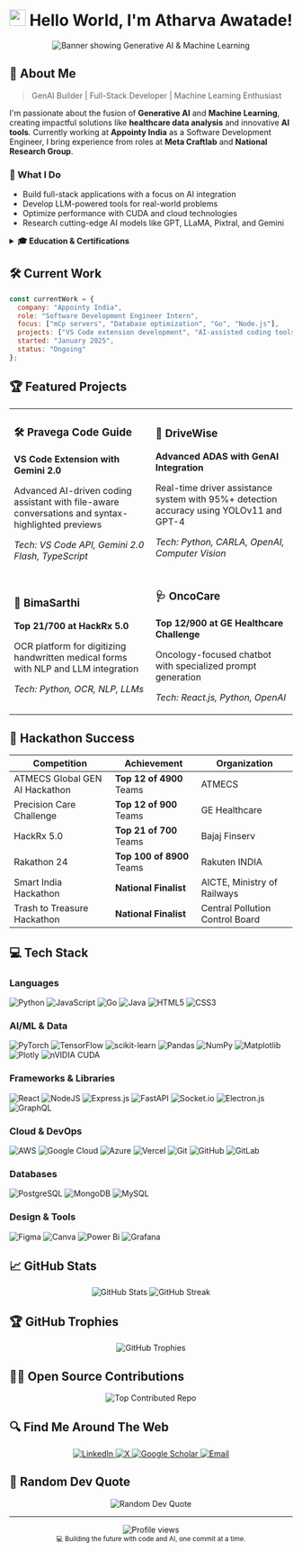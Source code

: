 # <img src="https://raw.githubusercontent.com/TheDudeThatCode/TheDudeThatCode/master/Assets/Hi.gif" width="29px"> Hello World, I'm Atharva Awatade!

<div align="center">
  <img src="/api/placeholder/850/300" alt="Banner showing Generative AI & Machine Learning" />
</div>

## 🚀 About Me

> GenAI Builder | Full-Stack Developer | Machine Learning Enthusiast

I'm passionate about the fusion of **Generative AI** and **Machine Learning**, creating impactful solutions like **healthcare data analysis** and innovative **AI tools**. Currently working at **Appointy India** as a Software Development Engineer, I bring experience from roles at **Meta Craftlab** and **National Research Group**.

### 🌟 What I Do
- Build full-stack applications with a focus on AI integration
- Develop LLM-powered tools for real-world problems
- Optimize performance with CUDA and cloud technologies
- Research cutting-edge AI models like GPT, LLaMA, Pixtral, and Gemini

<details>
<summary><b>🎓 Education & Certifications </b></summary>
<br>

- **B.Tech in Computer Science & Engineering** (2021-2025)  
  Vellore Institute of Technology | CGPA: 7.82/10

#### 📜 Certifications
- [Oracle Cloud Infrastructure 2024 Generative AI Professional](https://link) - July 2024
- [Google Certified Cloud Digital Leader](https://link) - February 2024
</details>

## 🛠️ Current Work

```javascript
const currentWork = {
  company: "Appointy India",
  role: "Software Development Engineer Intern",
  focus: ["mCp servers", "Database optimization", "Go", "Node.js"],
  projects: ["VS Code extension development", "AI-assisted coding tools"],
  started: "January 2025",
  status: "Ongoing"
};
```

## 🏆 Featured Projects

<table>
  <tr>
    <td width="50%">
      <h3>🛠️ Pravega Code Guide</h3>
      <p><b>VS Code Extension with Gemini 2.0</b></p>
      <p>Advanced AI-driven coding assistant with file-aware conversations and syntax-highlighted previews</p>
      <p><i>Tech: VS Code API, Gemini 2.0 Flash, TypeScript</i></p>
    </td>
    <td width="50%">
      <h3>🚗 DriveWise</h3>
      <p><b>Advanced ADAS with GenAI Integration</b></p>
      <p>Real-time driver assistance system with 95%+ detection accuracy using YOLOv11 and GPT-4</p>
      <p><i>Tech: Python, CARLA, OpenAI, Computer Vision</i></p>
    </td>
  </tr>
  <tr>
    <td width="50%">
      <h3>🏥 BimaSarthi</h3>
      <p><b>Top 21/700 at HackRx 5.0</b></p>
      <p>OCR platform for digitizing handwritten medical forms with NLP and LLM integration</p>
      <p><i>Tech: Python, OCR, NLP, LLMs</i></p>
    </td>
    <td width="50%">
      <h3>🩺 OncoCare</h3>
      <p><b>Top 12/900 at GE Healthcare Challenge</b></p>
      <p>Oncology-focused chatbot with specialized prompt generation</p>
      <p><i>Tech: React.js, Python, OpenAI</i></p>
    </td>
  </tr>
</table>

## 🏅 Hackathon Success

<div align="center">

| Competition | Achievement | Organization |
|-------------|-------------|--------------|
| ATMECS Global GEN AI Hackathon | **Top 12 of 4900** Teams | ATMECS |
| Precision Care Challenge | **Top 12 of 900** Teams | GE Healthcare |
| HackRx 5.0 | **Top 21 of 700** Teams | Bajaj Finserv |
| Rakathon 24 | **Top 100 of 8900** Teams | Rakuten INDIA |
| Smart India Hackathon | **National Finalist** | AICTE, Ministry of Railways |
| Trash to Treasure Hackathon | **National Finalist** | Central Pollution Control Board |

</div>

## 💻 Tech Stack

### Languages
![Python](https://img.shields.io/badge/python-3670A0?style=for-the-badge&logo=python&logoColor=ffdd54)
![JavaScript](https://img.shields.io/badge/javascript-%23323330.svg?style=for-the-badge&logo=javascript&logoColor=%23F7DF1E)
![Go](https://img.shields.io/badge/go-%2300ADD8.svg?style=for-the-badge&logo=go&logoColor=white)
![Java](https://img.shields.io/badge/java-%23ED8B00.svg?style=for-the-badge&logo=openjdk&logoColor=white)
![HTML5](https://img.shields.io/badge/html5-%23E34F26.svg?style=for-the-badge&logo=html5&logoColor=white)
![CSS3](https://img.shields.io/badge/css3-%231572B6.svg?style=for-the-badge&logo=css3&logoColor=white)

### AI/ML & Data
![PyTorch](https://img.shields.io/badge/PyTorch-%23EE4C2C.svg?style=for-the-badge&logo=PyTorch&logoColor=white)
![TensorFlow](https://img.shields.io/badge/TensorFlow-%23FF6F00.svg?style=for-the-badge&logo=TensorFlow&logoColor=white)
![scikit-learn](https://img.shields.io/badge/scikit--learn-%23F7931E.svg?style=for-the-badge&logo=scikit-learn&logoColor=white)
![Pandas](https://img.shields.io/badge/pandas-%23150458.svg?style=for-the-badge&logo=pandas&logoColor=white)
![NumPy](https://img.shields.io/badge/numpy-%23013243.svg?style=for-the-badge&logo=numpy&logoColor=white)
![Matplotlib](https://img.shields.io/badge/Matplotlib-%23ffffff.svg?style=for-the-badge&logo=Matplotlib&logoColor=black)
![Plotly](https://img.shields.io/badge/Plotly-%233F4F75.svg?style=for-the-badge&logo=plotly&logoColor=white)
![nVIDIA CUDA](https://img.shields.io/badge/cuda-000000.svg?style=for-the-badge&logo=nVIDIA&logoColor=green)

### Frameworks & Libraries
![React](https://img.shields.io/badge/react-%2320232a.svg?style=for-the-badge&logo=react&logoColor=%2361DAFB)
![NodeJS](https://img.shields.io/badge/node.js-6DA55F?style=for-the-badge&logo=node.js&logoColor=white)
![Express.js](https://img.shields.io/badge/express.js-%23404d59.svg?style=for-the-badge&logo=express&logoColor=%2361DAFB)
![FastAPI](https://img.shields.io/badge/FastAPI-005571?style=for-the-badge&logo=fastapi)
![Socket.io](https://img.shields.io/badge/Socket.io-black?style=for-the-badge&logo=socket.io&badgeColor=010101)
![Electron.js](https://img.shields.io/badge/Electron-191970?style=for-the-badge&logo=Electron&logoColor=white)
![GraphQL](https://img.shields.io/badge/-GraphQL-E10098?style=for-the-badge&logo=graphql&logoColor=white)

### Cloud & DevOps
![AWS](https://img.shields.io/badge/AWS-%23FF9900.svg?style=for-the-badge&logo=amazon-aws&logoColor=white)
![Google Cloud](https://img.shields.io/badge/GoogleCloud-%234285F4.svg?style=for-the-badge&logo=google-cloud&logoColor=white)
![Azure](https://img.shields.io/badge/azure-%230072C6.svg?style=for-the-badge&logo=microsoftazure&logoColor=white)
![Vercel](https://img.shields.io/badge/vercel-%23000000.svg?style=for-the-badge&logo=vercel&logoColor=white)
![Git](https://img.shields.io/badge/git-%23F05033.svg?style=for-the-badge&logo=git&logoColor=white)
![GitHub](https://img.shields.io/badge/github-%23121011.svg?style=for-the-badge&logo=github&logoColor=white)
![GitLab](https://img.shields.io/badge/gitlab-%23181717.svg?style=for-the-badge&logo=gitlab&logoColor=white)

### Databases
![PostgreSQL](https://img.shields.io/badge/postgresql-%23316192.svg?style=for-the-badge&logo=postgresql&logoColor=white)
![MongoDB](https://img.shields.io/badge/MongoDB-%234ea94b.svg?style=for-the-badge&logo=mongodb&logoColor=white)
![MySQL](https://img.shields.io/badge/mysql-%2300f.svg?style=for-the-badge&logo=mysql&logoColor=white)

### Design & Tools
![Figma](https://img.shields.io/badge/figma-%23F24E1E.svg?style=for-the-badge&logo=figma&logoColor=white)
![Canva](https://img.shields.io/badge/Canva-%2300C4CC.svg?style=for-the-badge&logo=Canva&logoColor=white)
![Power Bi](https://img.shields.io/badge/power_bi-F2C811?style=for-the-badge&logo=powerbi&logoColor=black)
![Grafana](https://img.shields.io/badge/grafana-%23F46800.svg?style=for-the-badge&logo=grafana&logoColor=white)

## 📈 GitHub Stats

<div align="center">
  <img src="https://github-readme-stats.vercel.app/api?username=atharvaawatade&show_icons=true&theme=radical" alt="GitHub Stats" />
  <img src="https://github-readme-streak-stats.herokuapp.com/?user=atharvaawatade&theme=radical" alt="GitHub Streak" />
</div>

## 🏆 GitHub Trophies
<div align="center">
  <img src="https://github-profile-trophy.vercel.app/?username=atharvaawatade&theme=radical&no-frame=false&no-bg=true&margin-w=4" alt="GitHub Trophies" />
</div>

## 👨‍💻 Open Source Contributions

<!-- This section could be dynamically generated with a GitHub Actions workflow -->
<div align="center">
  <img src="https://github-contributor-stats.vercel.app/api?username=atharvaawatade&limit=5&theme=dark&combine_all_yearly_contributions=true" alt="Top Contributed Repo" />
</div>

## 🔍 Find Me Around The Web

<div align="center">
  <a href="https://www.linkedin.com/in/atharvaawatade">
    <img src="https://img.shields.io/badge/LinkedIn-%230077B5.svg?style=for-the-badge&logo=linkedin&logoColor=white" alt="LinkedIn" />
  </a>
  <a href="https://x.com/AtharvaAwatade">
    <img src="https://img.shields.io/badge/X-black.svg?style=for-the-badge&logo=X&logoColor=white" alt="X" />
  </a>
  <a href="https://scholar.google.com/">
    <img src="https://img.shields.io/badge/Google_Scholar-4285F4?style=for-the-badge&logo=google-scholar&logoColor=white" alt="Google Scholar" />
  </a>
  <a href="mailto:atharvaawatade@gmail.com">
    <img src="https://img.shields.io/badge/Email-D14836?style=for-the-badge&logo=gmail&logoColor=white" alt="Email" />
  </a>
</div>

## 💭 Random Dev Quote
<div align="center">
  <img src="https://quotes-github-readme.vercel.app/api?type=horizontal&theme=radical" alt="Random Dev Quote" />
</div>

---

<div align="center">
  <img src="https://komarev.com/ghpvc/?username=atharvaawatade&style=flat-square&color=blueviolet" alt="Profile views" />
</div>

<div align="center">
  <sub>💻 Building the future with code and AI, one commit at a time.</sub>
</div>
